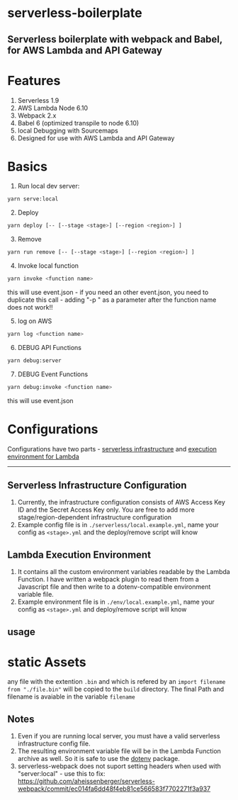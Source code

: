 # serverless-boilerplate
Serverless boilerplate with webpack and Babel, for AWS Lambda and API Gateway
---
# Features

1. Serverless 1.9
2. AWS Lambda Node 6.10
2. Webpack 2.x
3. Babel 6 (optimized transpile to node 6.10)
4. local Debugging with Sourcemaps
4. Designed for use with AWS Lambda and API Gateway

# Basics

1. Run local dev server:
```bash
yarn serve:local
```

2. Deploy
```bash
yarn deploy [-- [--stage <stage>] [--region <region>] ]
```

3. Remove
```bash
yarn run remove [-- [--stage <stage>] [--region <region>] ]
```

4. Invoke local function
```bash
yarn invoke <function name>
```
this will use event.json - if you need an other event.json, you need to duplicate this call - adding "-p " as a parameter after the function name does not work!!

5. log on AWS
```bash
yarn log <function name>
```

6. DEBUG API Functions
```bash
yarn debug:server
```

7. DEBUG Event Functions
```bash
yarn debug:invoke <function name>
```
this will use event.json

# Configurations
Configurations have two parts - [serverless infrastructure](#serverless-configuration) and [execution environment for Lambda](#lambda-environment)

---

## Serverless Infrastructure Configuration <a name="serverless-configuration"></a>

1. Currently, the infrastructure configuration consists of AWS Access Key ID and the Secret Access Key only. You are free to add more stage/region-dependent infrastructure configuration
2. Example config file is in `./serverless/local.example.yml`, name your config as `<stage>.yml` and the deploy/remove script will know

## Lambda Execution Environment <a name="lambda-environment"></a>

1. It contains all the custom environment variables readable by the Lambda Function. I have written a webpack plugin to read them from a Javascript file and then write to a dotenv-compatible environment variable file.
2. Example environment file is in `./env/local.example.yml`, name your config as `<stage>.yml` and deploy/remove script will know

## usage

# static Assets
any file with the extention `.bin` and which is refered by an `import filename from "./file.bin"` will be copied to the `build` directory. The final Path and filename is avaiable in the variable `filename`

## Notes

1. Even if you are running local server, you must have a valid serverless infrastructure config file.
2. The resulting environment variable file will be in the Lambda Function archive as well. So it is safe to use the [dotenv](https://www.npmjs.com/package/dotenv) package.
3. serverless-webpack does not suport setting headers when used with "server:local" - use this to fix: https://github.com/aheissenberger/serverless-webpack/commit/ec014fa6dd48f4eb81ce566583f7702271f3a937
